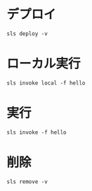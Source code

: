 # デプロイ
```
sls deploy -v
```

# ローカル実行
```
sls invoke local -f hello
```

# 実行
```
sls invoke -f hello
```

# 削除
```
sls remove -v
```
